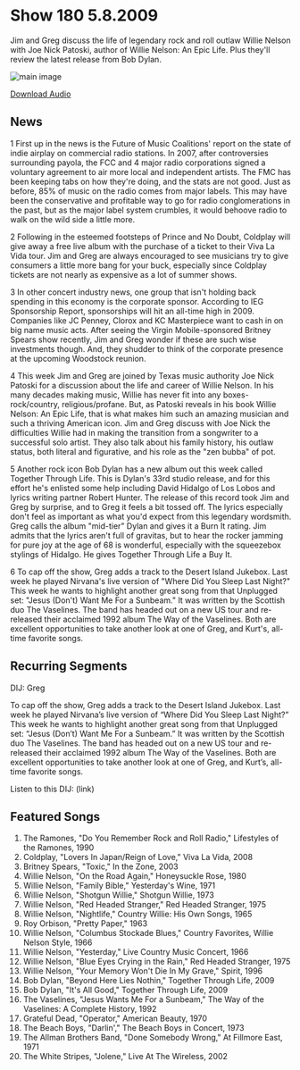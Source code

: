 # Show 180 5.8.2009
Jim and Greg discuss the life of legendary rock and roll outlaw Willie Nelson with Joe Nick Patoski, author of Willie Nelson: An Epic Life. Plus they'll review the latest release from Bob Dylan.

![main image](http://www.soundopinions.org/images/2009/willienelson.jpg)

[Download Audio](http://audio.soundopinions.org/streams/2009/05/so_20090508.m3u)

## News
1 First up in the news is the Future of Music Coalitions' report on the state of indie airplay on commercial radio stations. In 2007, after controversies surrounding payola, the FCC and 4 major radio corporations signed a voluntary agreement to air more local and independent artists. The FMC has been keeping tabs on how they're doing, and the stats are not good. Just as before, 85% of music on the radio comes from major labels. This may have been the conservative and profitable way to go for radio conglomerations in the past, but as the major label system crumbles, it would behoove radio to walk on the wild side a little more.

2 Following in the esteemed footsteps of Prince and No Doubt, Coldplay will give away a free live album with the purchase of a ticket to their Viva La Vida tour. Jim and Greg are always encouraged to see musicians try to give consumers a little more bang for your buck, especially since Coldplay tickets are not nearly as expensive as a lot of summer shows.

3 In other concert industry news, one group that isn't holding back spending in this economy is the corporate sponsor. According to IEG Sponsorship Report, sponsorships will hit an all-time high in 2009. Companies like JC Penney, Clorox and KC Masterpiece want to cash in on big name music acts. After seeing the Virgin Mobile-sponsored Britney Spears show recently, Jim and Greg wonder if these are such wise investments though. And, they shudder to think of the corporate presence at the upcoming Woodstock reunion.

4 This week Jim and Greg are joined by Texas music authority Joe Nick Patoski for a discussion about the life and career of Willie Nelson. In his many decades making music, Willie has never fit into any boxes-rock/country, religious/profane. But, as Patoski reveals in his book Willie Nelson: An Epic Life, that is what makes him such an amazing musician and such a thriving American icon. Jim and Greg discuss with Joe Nick the difficulties Willie had in making the transition from a songwriter to a successful solo artist. They also talk about his family history, his outlaw status, both literal and figurative, and his role as the "zen bubba" of pot.

5 Another rock icon Bob Dylan has a new album out this week called Together Through Life. This is Dylan's 33rd studio release, and for this effort he's enlisted some help including David Hidalgo of Los Lobos and lyrics writing partner Robert Hunter. The release of this record took Jim and Greg by surprise, and to Greg it feels a bit tossed off. The lyrics especially don't feel as important as what you'd expect from this legendary wordsmith. Greg calls the album "mid-tier" Dylan and gives it a Burn It rating. Jim admits that the lyrics aren't full of gravitas, but to hear the rocker jamming for pure joy at the age of 68 is wonderful, especially with the squeezebox stylings of Hidalgo. He gives Together Through Life a Buy It.

6 To cap off the show, Greg adds a track to the Desert Island Jukebox. Last week he played Nirvana's live version of "Where Did You Sleep Last Night?" This week he wants to highlight another great song from that Unplugged set: "Jesus (Don't) Want Me For a Sunbeam." It was written by the Scottish duo The Vaselines. The band has headed out on a new US tour and re-released their acclaimed 1992 album The Way of the Vaselines. Both are excellent opportunities to take another look at one of Greg, and Kurt's, all-time favorite songs.



## Recurring Segments
DIJ: Greg 

To cap off the show, Greg adds a track to the Desert Island Jukebox. Last week he played Nirvana’s live version of “Where Did You Sleep Last Night?” This week he wants to highlight another great song from that Unplugged set: “Jesus (Don’t) Want Me For a Sunbeam.” It was written by the Scottish duo The Vaselines. The band has headed out on a new US tour and re-released their acclaimed 1992 album The Way of the Vaselines. Both are excellent opportunities to take another look at one of Greg, and Kurt’s, all-time favorite songs.

Listen to this DIJ: (link)

## Featured Songs
1. The Ramones, "Do You Remember Rock and Roll Radio," Lifestyles of the Ramones, 1990
2. Coldplay, "Lovers In Japan/Reign of Love," Viva La Vida, 2008
3. Britney Spears, "Toxic," In the Zone, 2003
4. Willie Nelson, "On the Road Again," Honeysuckle Rose, 1980
5. Willie Nelson, "Family Bible," Yesterday's Wine, 1971
6. Willie Nelson, "Shotgun Willie," Shotgun Willie, 1973
7. Willie Nelson, "Red Headed Stranger," Red Headed Stranger, 1975
8. Willie Nelson, "Nightlife," Country Willie: His Own Songs, 1965
9. Roy Orbison, "Pretty Paper," 1963
10. Willie Nelson, "Columbus Stockade Blues," Country Favorites, Willie Nelson Style, 1966
11. Willie Nelson, "Yesterday," Live Country Music Concert, 1966
12. Willie Nelson, "Blue Eyes Crying in the Rain," Red Headed Stranger, 1975
13. Willie Nelson, "Your Memory Won't Die In My Grave," Spirit, 1996
14. Bob Dylan, "Beyond Here Lies Nothin," Together Through Life, 2009
15. Bob Dylan, "It's All Good," Together Through Life, 2009
16. The Vaselines, "Jesus Wants Me For a Sunbeam," The Way of the Vaselines: A Complete History, 1992
17. Grateful Dead, "Operator," American Beauty, 1970
18. The Beach Boys, "Darlin'," The Beach Boys in Concert, 1973
19. The Allman Brothers Band, "Done Somebody Wrong," At Fillmore East, 1971
20. The White Stripes, "Jolene," Live At The Wireless, 2002
